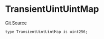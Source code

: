 # TransientUintUintMap
[Git Source](https://github.com/lidofinance/community-staking-module/blob/d66a4396f737199bcc2932e5dd1066d022d333e0/src/lib/TransientUintUintMapLib.sol)


```solidity
type TransientUintUintMap is uint256;
```

